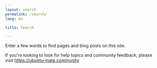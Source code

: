 ```yaml
---
layout: search
permalink: /search/
lang: en

title: Search

---
```


Enter a few words to find pages and blog posts on this site.

If you're looking to look for help topics and community feedback, please visit
<https://ubuntu-mate.community>
